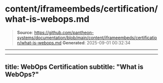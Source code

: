 # content/iframeembeds/certification/what-is-webops.md

> **Source**: https://github.com/pantheon-systems/documentation/blob/main/content/iframeembeds/certification/what-is-webops.md
> **Generated**: 2025-09-01 00:32:34

---

---
title: WebOps Certification
subtitle: "What is WebOps?"
---

<Partial file="certification-guide/what-is-webops.md" />
